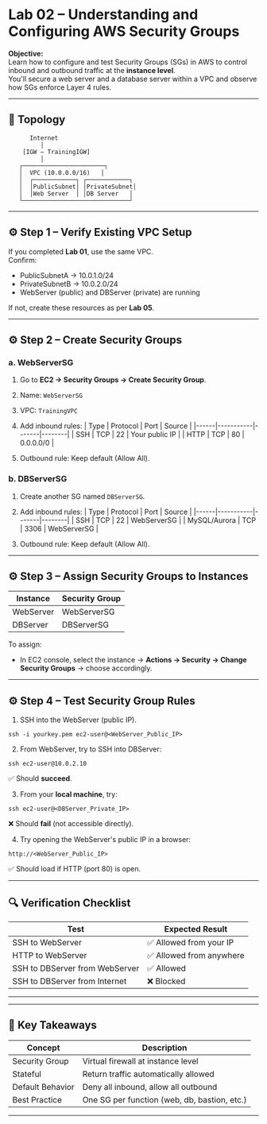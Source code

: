 # Lab 02 – Understanding and Configuring AWS Security Groups

**Objective:**  
Learn how to configure and test Security Groups (SGs) in AWS to control inbound and outbound traffic at the **instance level**.  
You'll secure a web server and a database server within a VPC and observe how SGs enforce Layer 4 rules.

---

## 🧩 Topology

```
      Internet
         │
    [IGW – TrainingIGW]
         │
   ┌───────────────────────┐
   │  VPC (10.0.0.0/16)   │
   │  ┌────────────┐ ┌────────────┐
   │  │PublicSubnet│ │PrivateSubnet│
   │  │Web Server  │ │DB Server   │
   └──────────────────────────────┘
```

---

## ⚙️ Step 1 – Verify Existing VPC Setup

If you completed **Lab 01**, use the same VPC.  
Confirm:
- PublicSubnetA → 10.0.1.0/24  
- PrivateSubnetB → 10.0.2.0/24  
- WebServer (public) and DBServer (private) are running  

If not, create these resources as per **Lab 05**.

---

## ⚙️ Step 2 – Create Security Groups

### a. WebServerSG
1. Go to **EC2 → Security Groups → Create Security Group**.  
2. Name: `WebServerSG`  
3. VPC: `TrainingVPC`
4. Add inbound rules:
   | Type | Protocol | Port | Source |
   |------|-----------|-------|--------|
   | SSH | TCP | 22 | Your public IP |
   | HTTP | TCP | 80 | 0.0.0.0/0 |

5. Outbound rule: Keep default (Allow All).

### b. DBServerSG
1. Create another SG named `DBServerSG`.  
2. Add inbound rules:
   | Type | Protocol | Port | Source |
   |------|-----------|-------|--------|
   | SSH | TCP | 22 | WebServerSG |
   | MySQL/Aurora | TCP | 3306 | WebServerSG |

3. Outbound rule: Keep default (Allow All).

---

## ⚙️ Step 3 – Assign Security Groups to Instances

| Instance | Security Group |
|-----------|----------------|
| WebServer | WebServerSG |
| DBServer | DBServerSG |

To assign:
- In EC2 console, select the instance → **Actions → Security → Change Security Groups** → choose accordingly.

---

## ⚙️ Step 4 – Test Security Group Rules

1. SSH into the WebServer (public IP).  

```
ssh -i yourkey.pem ec2-user@<WebServer_Public_IP>
```

2. From WebServer, try to SSH into DBServer:  

```
ssh ec2-user@10.0.2.10
```

✅ Should **succeed**.

3. From your **local machine**, try:  

```
ssh ec2-user@<DBServer_Private_IP>
```

❌ Should **fail** (not accessible directly).

4. Try opening the WebServer's public IP in a browser:  

```
http://<WebServer_Public_IP>
```

✅ Should load if HTTP (port 80) is open.

---

## 🔍 Verification Checklist

| Test | Expected Result |
|------|------------------|
| SSH to WebServer | ✅ Allowed from your IP |
| HTTP to WebServer | ✅ Allowed from anywhere |
| SSH to DBServer from WebServer | ✅ Allowed |
| SSH to DBServer from Internet | ❌ Blocked |

---


---

## 🧠 Key Takeaways

| Concept | Description |
|----------|--------------|
| Security Group | Virtual firewall at instance level |
| Stateful | Return traffic automatically allowed |
| Default Behavior | Deny all inbound, allow all outbound |
| Best Practice | One SG per function (web, db, bastion, etc.) |

---
